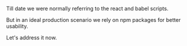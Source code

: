 Till date we were normally referring to the react and babel scripts.

But in an ideal production scenario we rely on npm packages for better usability.

Let's address it now.
